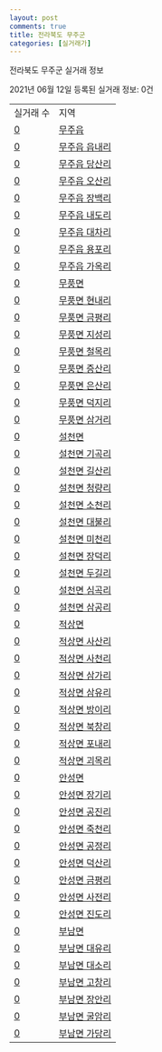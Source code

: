 ```yaml
---
layout: post
comments: true
title: 전라북도 무주군
categories: [실거래가]
---
```


전라북도 무주군 실거래 정보

2021년 06월 12일 등록된 실거래 정보: 0건


<table>
  <tr>
    <td>실거래 수</td>
    <td>지역</td>
  </tr>

  
  <tr>
    <td><a href="4573025000.html">0</a></td>
    <td><a href="4573025000.html">무주읍</a></td>
  </tr>
    

  <tr>
    <td><a href="4573025021.html">0</a></td>
    <td><a href="4573025021.html">무주읍 읍내리</a></td>
  </tr>
    

  <tr>
    <td><a href="4573025022.html">0</a></td>
    <td><a href="4573025022.html">무주읍 당산리</a></td>
  </tr>
    

  <tr>
    <td><a href="4573025023.html">0</a></td>
    <td><a href="4573025023.html">무주읍 오산리</a></td>
  </tr>
    

  <tr>
    <td><a href="4573025024.html">0</a></td>
    <td><a href="4573025024.html">무주읍 장백리</a></td>
  </tr>
    

  <tr>
    <td><a href="4573025025.html">0</a></td>
    <td><a href="4573025025.html">무주읍 내도리</a></td>
  </tr>
    

  <tr>
    <td><a href="4573025026.html">0</a></td>
    <td><a href="4573025026.html">무주읍 대차리</a></td>
  </tr>
    

  <tr>
    <td><a href="4573025027.html">0</a></td>
    <td><a href="4573025027.html">무주읍 용포리</a></td>
  </tr>
    

  <tr>
    <td><a href="4573025028.html">0</a></td>
    <td><a href="4573025028.html">무주읍 가옥리</a></td>
  </tr>
    

  <tr>
    <td><a href="4573031000.html">0</a></td>
    <td><a href="4573031000.html">무풍면</a></td>
  </tr>
    

  <tr>
    <td><a href="4573031021.html">0</a></td>
    <td><a href="4573031021.html">무풍면 현내리</a></td>
  </tr>
    

  <tr>
    <td><a href="4573031022.html">0</a></td>
    <td><a href="4573031022.html">무풍면 금평리</a></td>
  </tr>
    

  <tr>
    <td><a href="4573031023.html">0</a></td>
    <td><a href="4573031023.html">무풍면 지성리</a></td>
  </tr>
    

  <tr>
    <td><a href="4573031024.html">0</a></td>
    <td><a href="4573031024.html">무풍면 철목리</a></td>
  </tr>
    

  <tr>
    <td><a href="4573031025.html">0</a></td>
    <td><a href="4573031025.html">무풍면 증산리</a></td>
  </tr>
    

  <tr>
    <td><a href="4573031026.html">0</a></td>
    <td><a href="4573031026.html">무풍면 은산리</a></td>
  </tr>
    

  <tr>
    <td><a href="4573031027.html">0</a></td>
    <td><a href="4573031027.html">무풍면 덕지리</a></td>
  </tr>
    

  <tr>
    <td><a href="4573031028.html">0</a></td>
    <td><a href="4573031028.html">무풍면 삼거리</a></td>
  </tr>
    

  <tr>
    <td><a href="4573032000.html">0</a></td>
    <td><a href="4573032000.html">설천면</a></td>
  </tr>
    

  <tr>
    <td><a href="4573032021.html">0</a></td>
    <td><a href="4573032021.html">설천면 기곡리</a></td>
  </tr>
    

  <tr>
    <td><a href="4573032022.html">0</a></td>
    <td><a href="4573032022.html">설천면 길산리</a></td>
  </tr>
    

  <tr>
    <td><a href="4573032023.html">0</a></td>
    <td><a href="4573032023.html">설천면 청량리</a></td>
  </tr>
    

  <tr>
    <td><a href="4573032024.html">0</a></td>
    <td><a href="4573032024.html">설천면 소천리</a></td>
  </tr>
    

  <tr>
    <td><a href="4573032025.html">0</a></td>
    <td><a href="4573032025.html">설천면 대불리</a></td>
  </tr>
    

  <tr>
    <td><a href="4573032026.html">0</a></td>
    <td><a href="4573032026.html">설천면 미천리</a></td>
  </tr>
    

  <tr>
    <td><a href="4573032027.html">0</a></td>
    <td><a href="4573032027.html">설천면 장덕리</a></td>
  </tr>
    

  <tr>
    <td><a href="4573032028.html">0</a></td>
    <td><a href="4573032028.html">설천면 두길리</a></td>
  </tr>
    

  <tr>
    <td><a href="4573032029.html">0</a></td>
    <td><a href="4573032029.html">설천면 심곡리</a></td>
  </tr>
    

  <tr>
    <td><a href="4573032030.html">0</a></td>
    <td><a href="4573032030.html">설천면 삼공리</a></td>
  </tr>
    

  <tr>
    <td><a href="4573033000.html">0</a></td>
    <td><a href="4573033000.html">적상면</a></td>
  </tr>
    

  <tr>
    <td><a href="4573033021.html">0</a></td>
    <td><a href="4573033021.html">적상면 사산리</a></td>
  </tr>
    

  <tr>
    <td><a href="4573033022.html">0</a></td>
    <td><a href="4573033022.html">적상면 사천리</a></td>
  </tr>
    

  <tr>
    <td><a href="4573033023.html">0</a></td>
    <td><a href="4573033023.html">적상면 삼가리</a></td>
  </tr>
    

  <tr>
    <td><a href="4573033024.html">0</a></td>
    <td><a href="4573033024.html">적상면 삼유리</a></td>
  </tr>
    

  <tr>
    <td><a href="4573033025.html">0</a></td>
    <td><a href="4573033025.html">적상면 방이리</a></td>
  </tr>
    

  <tr>
    <td><a href="4573033026.html">0</a></td>
    <td><a href="4573033026.html">적상면 북창리</a></td>
  </tr>
    

  <tr>
    <td><a href="4573033027.html">0</a></td>
    <td><a href="4573033027.html">적상면 포내리</a></td>
  </tr>
    

  <tr>
    <td><a href="4573033028.html">0</a></td>
    <td><a href="4573033028.html">적상면 괴목리</a></td>
  </tr>
    

  <tr>
    <td><a href="4573034000.html">0</a></td>
    <td><a href="4573034000.html">안성면</a></td>
  </tr>
    

  <tr>
    <td><a href="4573034021.html">0</a></td>
    <td><a href="4573034021.html">안성면 장기리</a></td>
  </tr>
    

  <tr>
    <td><a href="4573034022.html">0</a></td>
    <td><a href="4573034022.html">안성면 공진리</a></td>
  </tr>
    

  <tr>
    <td><a href="4573034023.html">0</a></td>
    <td><a href="4573034023.html">안성면 죽천리</a></td>
  </tr>
    

  <tr>
    <td><a href="4573034024.html">0</a></td>
    <td><a href="4573034024.html">안성면 공정리</a></td>
  </tr>
    

  <tr>
    <td><a href="4573034025.html">0</a></td>
    <td><a href="4573034025.html">안성면 덕산리</a></td>
  </tr>
    

  <tr>
    <td><a href="4573034026.html">0</a></td>
    <td><a href="4573034026.html">안성면 금평리</a></td>
  </tr>
    

  <tr>
    <td><a href="4573034027.html">0</a></td>
    <td><a href="4573034027.html">안성면 사전리</a></td>
  </tr>
    

  <tr>
    <td><a href="4573034028.html">0</a></td>
    <td><a href="4573034028.html">안성면 진도리</a></td>
  </tr>
    

  <tr>
    <td><a href="4573035000.html">0</a></td>
    <td><a href="4573035000.html">부남면</a></td>
  </tr>
    

  <tr>
    <td><a href="4573035021.html">0</a></td>
    <td><a href="4573035021.html">부남면 대유리</a></td>
  </tr>
    

  <tr>
    <td><a href="4573035022.html">0</a></td>
    <td><a href="4573035022.html">부남면 대소리</a></td>
  </tr>
    

  <tr>
    <td><a href="4573035023.html">0</a></td>
    <td><a href="4573035023.html">부남면 고창리</a></td>
  </tr>
    

  <tr>
    <td><a href="4573035024.html">0</a></td>
    <td><a href="4573035024.html">부남면 장안리</a></td>
  </tr>
    

  <tr>
    <td><a href="4573035025.html">0</a></td>
    <td><a href="4573035025.html">부남면 굴암리</a></td>
  </tr>
    

  <tr>
    <td><a href="4573035026.html">0</a></td>
    <td><a href="4573035026.html">부남면 가당리</a></td>
  </tr>
    


</table>
    